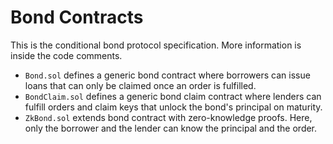 # Bond Contracts

This is the conditional bond protocol specification. More information is inside the code comments.

- `Bond.sol` defines a generic bond contract where borrowers can issue loans that can only be claimed once an order is fulfilled.
- `BondClaim.sol` defines a generic bond claim contract where lenders can fulfill orders and claim keys that unlock the bond's principal on maturity.
- `ZkBond.sol` extends bond contract with zero-knowledge proofs. Here, only the borrower and the lender can know the principal and the order.